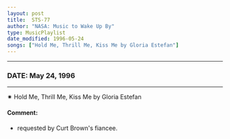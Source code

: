 ```yaml
---
layout: post
title:  STS-77
author: "NASA: Music to Wake Up By"
type: MusicPlaylist
date_modified: 1996-05-24
songs: ["Hold Me, Thrill Me, Kiss Me by Gloria Estefan"]
---
```


----
### DATE: May 24, 1996
----
✷ Hold Me, Thrill Me, Kiss Me by Gloria Estefan

#### Comment:
* requested by Curt Brown's fiancee.



<br/>
<center>
	<a target="_blank"
	   href="https://twitter.com/intent/tweet?hashtags=Space,NASA,Playlist,NASAWakeupCalls,SpaceProgram&text={{ page.author}}, '{{ page.songs.first }}' {{ page.title }}, {{ page.date | date: '%B %d, %Y' }}. {{ site.url }}{{ page.url }}&via=nasawakeupcalls"><i class="fab fa-twitter" alt="Tweet this page" style="font-size: 1.3em;"></i></a>
	&nbsp; 	<i class="fas fa-user-astronaut" style="font-size: 1.5em;"></i> &nbsp;
    <a type="amzn" search="'Hold Me, Thrill Me, Kiss Me by Gloria Estefan'" category="popular music">
    <i class="fab fa-amazon" style="font-size: 1.3em;"></i></a>
</center>
